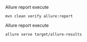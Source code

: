 Allure report execute
```
mvn clean verify allure:report
```

Allure report execute
```
allure serve target/allure-results
```


